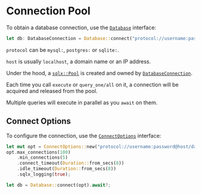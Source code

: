# Connection Pool

To obtain a database connection, use the [`Database`](https://docs.rs/sea-orm/0.5/sea_orm/struct.Database.html) interface:

```rust
let db: DatabaseConnection = Database::connect("protocol://username:password@host/database").await?;
```

`protocol` can be `mysql:`, `postgres:` or `sqlite:`.

`host` is usually `localhost`, a domain name or an IP address.

Under the hood, a [`sqlx::Pool`](https://docs.rs/sqlx/0.5.x/sqlx/struct.Pool.html) is created and owned by [`DatabaseConnection`](https://docs.rs/sea-orm/0.5/sea_orm/enum.DatabaseConnection.html).

Each time you call `execute` or `query_one/all` on it, a connection will be acquired and released from the pool.

Multiple queries will execute in parallel as you `await` on them.

## Connect Options

To configure the connection, use the [`ConnectOptions`](https://docs.rs/sea-orm/0.5/sea_orm/struct.ConnectOptions.html) interface:

```rust
let mut opt = ConnectOptions::new("protocol://username:password@host/database".to_owned());
opt.max_connections(100)
    .min_connections(5)
    .connect_timeout(Duration::from_secs(8))
    .idle_timeout(Duration::from_secs(8))
    .sqlx_logging(true);

let db = Database::connect(opt).await?;
```
